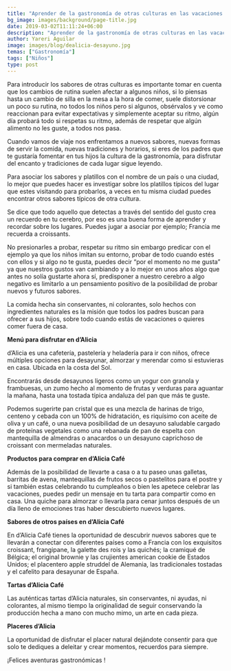 ```yaml
---
title: "Aprender de la gastronomía de otras culturas en las vacaciones con niños"
bg_image: images/background/page-title.jpg
date: 2019-03-02T11:11:24+06:00
description: "Aprender de la gastronomía de otras culturas en las vacaciones con niños"
author: Yareri Aguilar
image: images/blog/dealicia-desayuno.jpg
temas: ["Gastronomía"]
tags: ["Niños"]
type: post
---
```


Para introducir los sabores de otras culturas es importante tomar en cuenta que los cambios de rutina suelen afectar a algunos niños, si lo piensas hasta un cambio de silla en la mesa a la hora de comer, suele distorsionar un poco su rutina, no todos los niños pero si algunos, obsérvalos y ve como reaccionan para evitar expectativas y simplemente aceptar su ritmo, algún día probará todo si respetas su ritmo, además de respetar que algún alimento no les guste, a todos nos pasa.

Cuando vamos de viaje nos enfrentamos a nuevos sabores, nuevas formas de servir la comida, nuevas tradiciones y horarios, si eres de los padres que te gustaría fomentar en tus hijos la cultura de la gastronomía, para disfrutar del encanto y tradiciones de cada lugar sigue leyendo.

Para asociar los sabores y platillos con el nombre de un país o una ciudad, lo mejor que puedes hacer es investigar sobre los platillos típicos del lugar que estes visitando para probarlos, a veces en tu misma ciudad puedes encontrar otros sabores típicos de otra cultura.

Se dice que todo aquello que detectas a través del sentido del gusto crea un recuerdo en tu cerebro, por eso es una buena forma de aprender y recordar sobre los lugares. Puedes jugar a asociar por ejemplo; Francia me recuerda a croissants.

 No presionarles a probar, respetar su ritmo sin embargo predicar con el ejemplo ya que los niños imitan su entorno, probar de todo cuando estés con ellos y si algo no te gusta, puedes decir “por el momento no me gusta” ya que nuestros gustos van cambiando y a lo mejor en unos años algo que antes no solía gustarte ahora sí, predisponer a nuestro cerebro a algo negativo es limitarlo a un pensamiento positivo de la posibilidad de probar nuevos y futuros sabores.

La comida hecha sin conservantes, ni colorantes, solo hechos con ingredientes naturales es la misión que todos los padres buscan para ofrecer a sus hijos, sobre todo cuando estás de vacaciones o quieres comer fuera de casa.

**Menú para disfrutar en d’Alicia**

d’Alicia es una cafetería, pastelería y heladería para ir con niños, ofrece múltiples opciones para desayunar, almorzar y merendar como si estuvieras en casa. Ubicada en la costa del Sol.

Encontrarás desde desayunos ligeros como un yogur con granola y frambuesas, un zumo hecho al momento de frutas y verduras para aguantar la mañana, hasta una tostada típica andaluza del pan que más te guste.

Podemos sugerirte pan cristal que es una mezcla de harinas de trigo, centeno y cebada con un 100% de hidratación, es riquísimo con aceite de oliva y un café, o una nueva posibilidad de un desayuno saludable cargado de proteínas vegetales como una rebanada de pan de espelta con mantequilla de almendras o anacardos o un desayuno caprichoso de croissant con mermeladas naturales.

**Productos para comprar en d’Alicia Café**

Además de la posibilidad de llevarte a casa o a tu paseo unas galletas, barritas de avena, mantequillas de frutos secos o pastelitos para el postre y si también estas celebrando tu cumpleaños o bien les apetece celebrar las vacaciones, puedes pedir un mensaje en tu tarta para compartir como en casa. Una quiche para almorzar o llevarla para cenar juntos después de un día lleno de emociones tras haber descubierto nuevos lugares.

**Sabores de otros países en d’Alicia Café**

En d’Alicia Café tienes la oportunidad de descubrir nuevos sabores que te llevarán a conectar con diferentes países como a Francia con los exquisitos croissant, frangipane, la galette des rois y las quichés;  la cramiqué de  Bélgica; el original brownie y las crujientes american cookie de Estados Unidos; el placentero apple struddel de Alemania, las tradicionales tostadas y el cafelito para desayunar de España.

**Tartas d’Alicia Café**

Las auténticas tartas d’Alicia naturales, sin conservantes, ni ayudas, ni colorantes, al mismo tiempo la originalidad de seguir conservando la producción hecha a mano con mucho mimo, un arte en cada pieza.

**Placeres d’Alicia**

La oportunidad de disfrutar el placer natural dejándote consentir para que solo te dediques a deleitar y crear momentos, recuerdos para siempre.

¡Felices aventuras gastronómicas !
